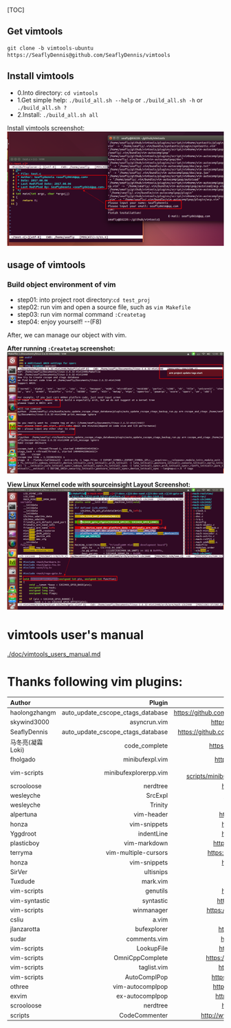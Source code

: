 [TOC]

## Get vimtools
``` shell
git clone -b vimtools-ubuntu https://SeaflyDennis@github.com/SeaflyDennis/vimtools
```

## Install vimtools
- 0.Into directory: `cd vimtools`
- 1.Get simple help: `./build_all.sh --help` or `./build_all.sh -h` or `./build_all.sh ?`
- 2.Install: `./build_all.sh all`

Install vimtools screenshot:
![./screenshots/201708062344-install_vimtools_username_useremail.png](./screenshots/201708062344-install_vimtools_username_useremail.png)

## usage of vimtools

### Build object environment of vim
- step01: into project root directory:`cd test_proj`
- step02: run vim and open a source file, such as `vim Makefile`
- step03: run vim normal command `:Createtag`
- step04: enjoy yourself!    --(F8)

After, we can manage our object with vim.

**After running `:Createtag` screenshot:**
![./screenshots/after_run_Createtag.png](./screenshots/after_run_Createtag.png)

**View Linux Kernel code with sourceinsight Layout Screenshot:**
![./screenshots/vimtools-ubuntu-sourceinsight-kernel-screenshot.png](./screenshots/vimtools-ubuntu-sourceinsight-kernel-screenshot.png)

# vimtools user's manual

[./doc/vimtools_users_manual.md](https://github.com/SeaflyDennis/vimtools/blob/vimtools-ubuntu/doc/vimtools_users_manual.md)


# Thanks following vim plugins:

|Author                 |Plugin                     |Website                            |
|  :-------		        |-------:			        |:-------:				            |
|haolongzhangm          |auto_update_cscope_ctags_database|https://github.com/haolongzhangm/auto_update_cscope_ctags_database |
|skywind3000            |asyncrun.vim               |https://github.com/skywind3000/asyncrun.vim |
|SeaflyDennis           |auto_update_cscope_ctags_database|https://github.com/SeaflyDennis/auto_update_cscope_ctags_database |
|马冬亮(凝霜  Loki)     |code_complete              |https://github.com/SeaflyDennis/code_complete |
|fholgado               |minibufexpl.vim            |https://github.com/fholgado/minibufexpl.vim |
|vim-scripts            |minibufexplorerpp.vim      |https://github.com/vim-scripts/minibufexplorerpp/blob/master/plugin/minibufexplpp.vim |
|scrooloose             |nerdtree                   |https://github.com/scrooloose/nerdtree |
|wesleyche              |SrcExpl                    |https://github.com/wesleyche/SrcExpl |
|wesleyche              |Trinity                    |https://github.com/wesleyche/Trinity |
|alpertuna              |vim-header                 |https://github.com/alpertuna/vim-header |
|honza                  |vim-snippets               |https://github.com/honza/vim-snippets |
|Yggdroot               |indentLine                 |https://github.com/Yggdroot/indentLine |
|plasticboy             |vim-markdown               |https://github.com/plasticboy/vim-markdown |
|terryma                |vim-multiple-cursors       |https://github.com/terryma/vim-multiple-cursors |
|honza                  |vim-snippets               |https://github.com/honza/vim-snippets |
|SirVer                 |ultisnips                  |https://github.com/SirVer/ultisnips |
|Tuxdude                |mark.vim                   |https://github.com/Tuxdude/mark.vim |
|vim-scripts            |genutils                   |https://github.com/vim-scripts/genutils |
|vim-syntastic          |syntastic                  |https://github.com/vim-syntastic/syntastic |
|vim-scripts            |winmanager                 |https://github.com/vim-scripts/winmanager--Fox |
|csliu                  |a.vim                      |https://github.com/csliu/a.vim |
|jlanzarotta            |bufexplorer                |https://github.com/jlanzarotta/bufexplorer |
|sudar                  |comments.vim               |https://github.com/sudar/comments.vim |
|vim-scripts            |LookupFile                 |https://github.com/vim-scripts/lookupfile |
|vim-scripts            |OmniCppComplete            |https://github.com/vim-scripts/OmniCppComplete |
|vim-scripts            |taglist.vim                |https://github.com/vim-scripts/taglist.vim |
|vim-scripts            |AutoComplPop               |https://github.com/vim-scripts/AutoComplPop |
|othree                 |vim-autocomplpop           |https://github.com/othree/vim-autocomplpop |
|exvim                  |ex-autocomplpop            |https://github.com/exvim/ex-autocomplpop |
|scrooloose             |nerdtree                   |https://github.com/scrooloose/nerdtree |
|scripts                |CodeCommenter              |http://www.vim.org/scripts/script.php?script_id=3941 |
